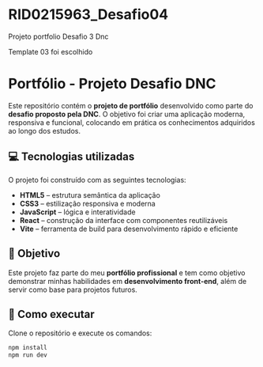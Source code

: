 # RID0215963_Desafio04
Projeto portfolio Desafio 3 Dnc

Template 03 foi escolhido 


# Portfólio - Projeto Desafio DNC

Este repositório contém o **projeto de portfólio** desenvolvido como parte do **desafio proposto pela DNC**.
O objetivo foi criar uma aplicação moderna, responsiva e funcional, colocando em prática os conhecimentos adquiridos ao longo dos estudos.

## 💻 Tecnologias utilizadas

O projeto foi construído com as seguintes tecnologias:

- **HTML5** – estrutura semântica da aplicação  
- **CSS3** – estilização responsiva e moderna  
- **JavaScript** – lógica e interatividade  
- **React** – construção da interface com componentes reutilizáveis  
- **Vite** – ferramenta de build para desenvolvimento rápido e eficiente  

## 🚀 Objetivo

Este projeto faz parte do meu **portfólio profissional** e tem como objetivo demonstrar minhas habilidades em **desenvolvimento front-end**, além de servir como base para projetos futuros.

## 📁 Como executar

Clone o repositório e execute os comandos:

```bash
npm install
npm run dev









